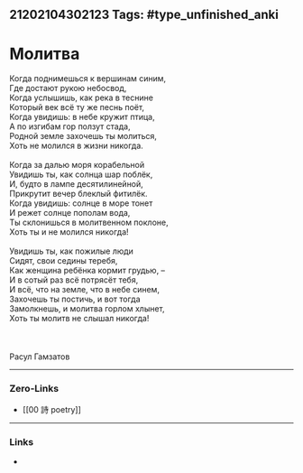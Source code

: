 21202104302123
Tags: #type_unfinished_anki 
---
# Молитва

Когда поднимешься к вершинам синим,<br>Где достают рукою небосвод,<br>Когда услышишь, как река в теснине<br>Который век всё ту же песнь поёт,<br>Когда увидишь: в небе кружит птица,<br>А по изгибам гор ползут стада,<br>Родной земле захочешь ты молиться,<br>Хоть не молился в жизни никогда.<br><br>Когда за далью моря корабельной<br>Увидишь ты, как солнца шар поблёк,<br>И, будто в лампе десятилинейной,<br>Прикрутит вечер блеклый фитилёк.<br>Когда увидишь: солнце в море тонет<br>И режет солнце пополам вода,<br>Ты склонишься в молитвенном поклоне,<br>Хоть ты и не молился никогда!<br><br>Увидишь ты, как пожилые люди<br>Сидят, свои седины теребя,<br>Как женщина ребёнка кормит грудью, –<br>И в сотый раз всё потрясёт тебя,<br>И всё, что на земле, что в небе синем,<br>Захочешь ты постичь, и вот тогда<br>Замолкнешь, и молитва горлом хлынет,<br>Хоть ты молитв не слышал никогда!<br><br><br><br>                       Расул Гамзатов 

---
### Zero-Links
- [[00 詩 poetry]]
---
### Links
-
